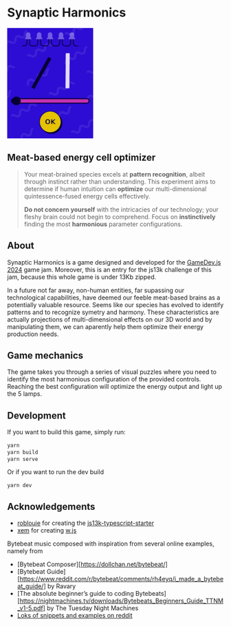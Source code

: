 # Synaptic Harmonics

![Screenshot of the first level of the game](screencap_small.png)

## Meat-based energy cell optimizer

> Your meat-brained species excels at **pattern&nbsp;recognition**, albeit through instinct rather than understanding. This experiment aims to determine if human intuition can **optimize** our multi-dimensional quintessence-fused energy cells effectively.
>
> **Do not concern yourself** with the intricacies of our technology; your fleshy brain could not begin to comprehend. Focus on **instinctively** finding the most **harmonious** parameter configurations.

## About

Synaptic Harmonics is a game designed and developed for the [GameDev.js 2024](https://gamedevjs.com/jam/2024/) game jam. Moreover, this is an entry for the js13k challenge of this jam, because this whole game is under 13Kb zipped.

In a future not far away, non-human entities, far supassing our technological capabilities, have deemed our feeble meat-based brains as a potentially valuable resource. Seems like our species has evolved to identify patterns and to recognize symetry and harmony. These characteristics are actually projections of multi-dimensional effects on our 3D world and by manipulating them, we can aparently help them optimize their energy production needs.

## Game mechanics

The game takes you through a series of visual puzzles where you need to identify the most harmonious configuration of the provided controls. Reaching the best configuration will optimize the energy output and light up the 5 lamps.

## Development

If you want to build this game, simply run:

```
yarn
yarn build
yarn serve
```

Or if you want to run the dev build

```
yarn dev
```

## Acknowledgements

- [roblouie](https://github.com/roblouie) for creating the [js13k-typescript-starter](https://github.com/roblouie/js13k-typescript-starter)
- [xem](https://github.com/xem) for creating [w.js](https://xem.github.io/W/)

Bytebeat music composed with inspiration from several online examples, namely from

- [Bytebeat Composer][https://dollchan.net/bytebeat/]
- [Bytebeat Guide][https://www.reddit.com/r/bytebeat/comments/rh4eyq/i_made_a_bytebeat_guide/] by Ravary
- [The absolute beginner’s guide to coding Bytebeats][https://nightmachines.tv/downloads/Bytebeats_Beginners_Guide_TTNM_v1-5.pdf] by The Tuesday Night Machines
- [Loks of snippets and examples on reddit](https://www.reddit.com/r/bytebeat/comments/20km9l/cool_equations/)
